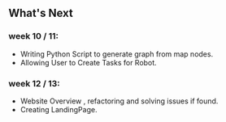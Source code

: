 ## What's Next

### week 10 / 11:
* Writing Python Script to generate graph from map nodes.
* Allowing User to Create Tasks for Robot.


### week 12 / 13:
* Website Overview , refactoring and solving issues if found.
* Creating LandingPage.

